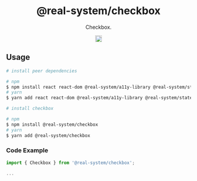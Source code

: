 <h1 align="center">@real-system/checkbox</h1>
<p align="center">Checkbox.</p>
<p align="center">
<a href="https://www.npmjs.com/package/@real-system/checkbox"><img src="https://badgen.net/npm/v/@real-system/checkbox?label=&icon=npm&color=blue" alt="npm version" height="18"/></a>
</p>

## Usage

```bash
# install peer dependencies

# npm
$ npm install react react-dom @real-system/a11y-library @real-system/state-library @real-system/styling-library @real-system/theme-library @real-system/typography @real-system/utils-library
# yarn
$ yarn add react react-dom @real-system/a11y-library @real-system/state-library @real-system/styling-library @real-system/theme-library @real-system/typography @real-system/utils-library

# install checkbox

# npm
$ npm install @real-system/checkbox
# yarn
$ yarn add @real-system/checkbox
```

### Code Example

```javascript
import { Checkbox } from '@real-system/checkbox';

...

```
